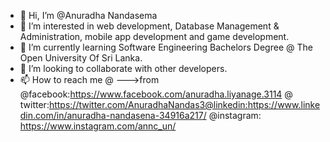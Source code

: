 - 👋 Hi, I’m @Anuradha Nandasema
- 👀 I’m interested in web development, Database Management & Administration, mobile app development and game development.
- 🌱 I’m currently learning Software Engineering Bachelors Degree @ The Open University Of Sri Lanka.
- 💞️ I’m looking to collaborate with other developers.
- 📫 How to reach me @ --->from @facebook:https://www.facebook.com/anuradha.liyanage.3114 @ twitter:https://twitter.com/AnuradhaNandas3@linkedin:https://www.linkedin.com/in/anuradha-nandasena-34916a217/ @instagram: https://www.instagram.com/annc_un/

<!---
Bubbly98/Bubbly98 is a ✨ special ✨ repository because its `README.md` (this file) appears on your GitHub profile.
You can click the Preview link to take a look at your changes.
--->
